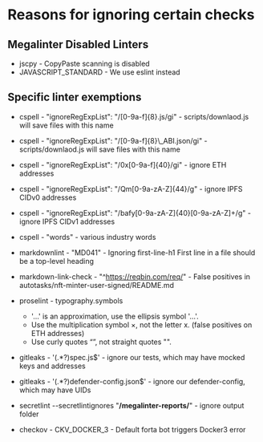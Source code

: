 # Reasons for ignoring certain checks

## Megalinter Disabled Linters

- jscpy - CopyPaste scanning is disabled
- JAVASCRIPT_STANDARD - We use eslint instead

## Specific linter exemptions

- cspell - "ignoreRegExpList": "/[0-9a-f]{8}.js/gi" - scripts/downlaod.js will save files with this name
- cspell - "ignoreRegExpList": "/[0-9a-f]{8}\\_ABI.json/gi" - scripts/downlaod.js will save files with this name
- cspell - "ignoreRegExpList": "/0x[0-9a-f]{40}/gi" - ignore ETH addresses
- cspell - "ignoreRegExpList": "/Qm[0-9a-zA-Z]{44}/g" - ignore IPFS CIDv0 addresses
- cspell - "ignoreRegExpList": "/bafy[0-9a-zA-Z]{40}[0-9a-zA-Z]+/g" - ignore IPFS CIDv1 addresses

- cspell - "words" - various industry words

- markdownlint - "MD041" - Ignoring first-line-h1 First line in a file should be a top-level heading

- markdown-link-check - "^<https://reqbin.com/req/>" - False positives in autotasks/nft-minter-user-signed/README.md

- proselint - typography.symbols
  - '...' is an approximation, use the ellipsis symbol '…'.
  - Use the multiplication symbol ×, not the letter x. (false positives on ETH addresses)
  - Use curly quotes “”, not straight quotes "".

- gitleaks - '(.*?)spec\.js$' - ignore our tests, which may have mocked keys and addresses
- gitleaks - '(.*?)defender-config\.json$' - ignore our defender-config, which may have UIDs

- secretlint --secretlintignores "**/megalinter-reports/**" - ignore output folder

- checkov - CKV_DOCKER_3 - Default forta bot triggers Docker3 error


